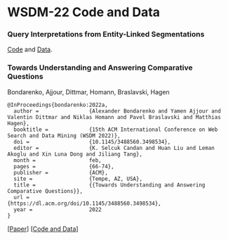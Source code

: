 # WSDM-22 Code and Data

### Query Interpretations from Entity-Linked Segmentations
[Code](https://github.com/webis-de/wsdm22-query-interpretations-from-entity-linked-segmentations) and [Data](https://doi.org/10.5281/zenodo.5820673).

### Towards Understanding and Answering Comparative Questions
Bondarenko, Ajjour, Dittmar, Homann, Braslavski, Hagen


```
@InProceedings{bondarenko:2022a,
  author =                {Alexander Bondarenko and Yamen Ajjour and Valentin Dittmar and Niklas Homann and Pavel Braslavski and Matthias Hagen},
  booktitle =             {15th ACM International Conference on Web Search and Data Mining (WSDM 2022)},
  doi =                   {10.1145/3488560.3498534},
  editor =                {K. Selcuk Candan and Huan Liu and Leman Akoglu and Xin Luna Dong and Jiliang Tang},
  month =                 feb,
  pages =                 {66-74},
  publisher =             {ACM},
  site =                  {Tempe, AZ, USA},
  title =                 {{Towards Understanding and Answering Comparative Questions}},
  url =                   {https://dl.acm.org/doi/10.1145/3488560.3498534},
  year =                  2022
}
```

[[Paper](https://webis.de/publications.html#bondarenko_2022a)] [[Code and Data](https://github.com/webis-de/wsdm22-towards-understanding-and-answering-comparative-questions)]
